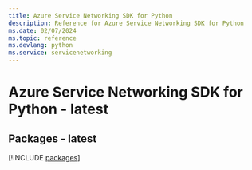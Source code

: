 ```yaml
---
title: Azure Service Networking SDK for Python
description: Reference for Azure Service Networking SDK for Python
ms.date: 02/07/2024
ms.topic: reference
ms.devlang: python
ms.service: servicenetworking
---
```

# Azure Service Networking SDK for Python - latest
## Packages - latest
[!INCLUDE [packages](service-networking-index.md)]